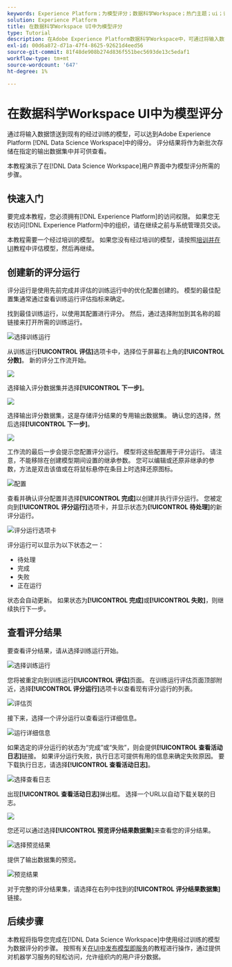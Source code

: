 ```yaml
---
keywords: Experience Platform；为模型评分；数据科学Workspace；热门主题；ui；评分运行；评分结果
solution: Experience Platform
title: 在数据科学Workspace UI中为模型评分
type: Tutorial
description: 在Adobe Experience Platform数据科学Workspace中，可通过将输入数据馈送到现有的已训练模型来实现评分。 评分结果将作为新批次存储在指定的输出数据集中并可供查看。
exl-id: 00d6a872-d71a-47f4-8625-92621d4eed56
source-git-commit: 81f48de908b274d836f551bec5693de13c5edaf1
workflow-type: tm+mt
source-wordcount: '647'
ht-degree: 1%

---
```


# 在数据科学Workspace UI中为模型评分

通过将输入数据馈送到现有的经过训练的模型，可以达到Adobe Experience Platform [!DNL Data Science Workspace]中的得分。 评分结果将作为新批次存储在指定的输出数据集中并可供查看。

本教程演示了在[!DNL Data Science Workspace]用户界面中为模型评分所需的步骤。

## 快速入门

要完成本教程，您必须拥有[!DNL Experience Platform]的访问权限。 如果您无权访问[!DNL Experience Platform]中的组织，请在继续之前与系统管理员交谈。

本教程需要一个经过培训的模型。 如果您没有经过培训的模型，请按照[培训并在UI](./train-evaluate-model-ui.md)教程中评估模型，然后再继续。

## 创建新的评分运行

评分运行是使用先前完成并评估的训练运行中的优化配置创建的。 模型的最佳配置集通常通过查看训练运行评估指标来确定。

找到最佳训练运行，以使用其配置进行评分。 然后，通过选择附加到其名称的超链接来打开所需的训练运行。

![选择训练运行](../images/models-recipes/score/select-run.png)

从训练运行&#x200B;**[!UICONTROL 评估]**&#x200B;选项卡中，选择位于屏幕右上角的&#x200B;**[!UICONTROL 分数]**。 新的评分工作流开始。

![](../images/models-recipes/score/training_run_overview.png)

选择输入评分数据集并选择&#x200B;**[!UICONTROL 下一步]**。

![](../images/models-recipes/score/scoring_input.png)

选择输出评分数据集，这是存储评分结果的专用输出数据集。 确认您的选择，然后选择&#x200B;**[!UICONTROL 下一步]**。

![](../images/models-recipes/score/scoring_results.png)

工作流的最后一步会提示您配置评分运行。 模型将这些配置用于评分运行。
请注意，不能移除在创建模型期间设置的继承参数。 您可以编辑或还原非继承的参数，方法是双击该值或在将鼠标悬停在条目上时选择还原图标。

![配置](../images/models-recipes/score/configuration.png)

查看并确认评分配置并选择&#x200B;**[!UICONTROL 完成]**&#x200B;以创建并执行评分运行。 您被定向到&#x200B;**[!UICONTROL 评分运行]**&#x200B;选项卡，并显示状态为&#x200B;**[!UICONTROL 待处理]**&#x200B;的新评分运行。

![评分运行选项卡](../images/models-recipes/score/scoring_runs_tab.png)

评分运行可以显示为以下状态之一：
- 待处理
- 完成
- 失败
- 正在运行

状态会自动更新。 如果状态为&#x200B;**[!UICONTROL 完成]**&#x200B;或&#x200B;**[!UICONTROL 失败]**，则继续执行下一步。

## 查看评分结果

要查看评分结果，请从选择训练运行开始。

![选择训练运行](../images/models-recipes/score/select-run.png)

您将被重定向到训练运行&#x200B;**[!UICONTROL 评估]**&#x200B;页面。 在训练运行评估页面顶部附近，选择&#x200B;**[!UICONTROL 评分运行]**&#x200B;选项卡以查看现有评分运行的列表。

![评估页](../images/models-recipes/score/view_scoring_runs.png)

接下来，选择一个评分运行以查看运行详细信息。

![运行详细信息](../images/models-recipes/score/view_details.png)

如果选定的评分运行的状态为“完成”或“失败”，则会提供&#x200B;**[!UICONTROL 查看活动日志]**&#x200B;链接。 如果评分运行失败，执行日志可提供有用的信息来确定失败原因。 要下载执行日志，请选择&#x200B;**[!UICONTROL 查看活动日志]**。

![选择查看日志](../images/models-recipes/score/view_logs.png)

出现&#x200B;**[!UICONTROL 查看活动日志]**&#x200B;弹出框。 选择一个URL以自动下载关联的日志。

![](../images/models-recipes/score/activity_logs.png)

您还可以通过选择&#x200B;**[!UICONTROL 预览评分结果数据集]**&#x200B;来查看您的评分结果。

![选择预览结果](../images/models-recipes/score/view_results.png)

提供了输出数据集的预览。

![预览结果](../images/models-recipes/score/preview_results.png)

对于完整的评分结果集，请选择在右列中找到的&#x200B;**[!UICONTROL 评分结果数据集]**&#x200B;链接。

## 后续步骤

本教程将指导您完成在[!DNL Data Science Workspace]中使用经过训练的模型为数据评分的步骤。 按照有关[在UI中发布模型即服务](./publish-model-service-ui.md)的教程进行操作，通过提供对机器学习服务的轻松访问，允许组织内的用户评分数据。
